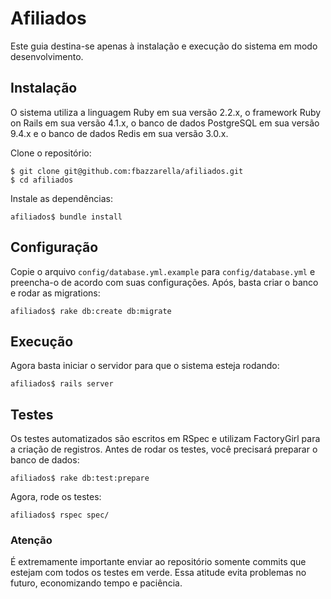 # Afiliados

Este guia destina-se apenas à instalação e execução do sistema em modo desenvolvimento.

## Instalação

O sistema utiliza a linguagem Ruby em sua versão 2.2.x, o framework Ruby on Rails em sua versão 4.1.x, o banco de dados PostgreSQL em sua versão 9.4.x e o banco de dados Redis em sua versão 3.0.x.

Clone o repositório:

    $ git clone git@github.com:fbazzarella/afiliados.git
    $ cd afiliados

Instale as dependências:

    afiliados$ bundle install

## Configuração

Copie o arquivo `config/database.yml.example` para `config/database.yml` e preencha-o de acordo com suas configurações. Após, basta criar o banco e rodar as migrations:

    afiliados$ rake db:create db:migrate

## Execução

Agora basta iniciar o servidor para que o sistema esteja rodando:

    afiliados$ rails server

## Testes

Os testes automatizados são escritos em RSpec e utilizam FactoryGirl para a criação de registros. Antes de rodar os testes, você precisará preparar o banco de dados:

    afiliados$ rake db:test:prepare
    
Agora, rode os testes:

    afiliados$ rspec spec/

### Atenção

É extremamente importante enviar ao repositório somente commits que estejam com todos os testes em verde. Essa atitude evita problemas no futuro, economizando tempo e paciência.
